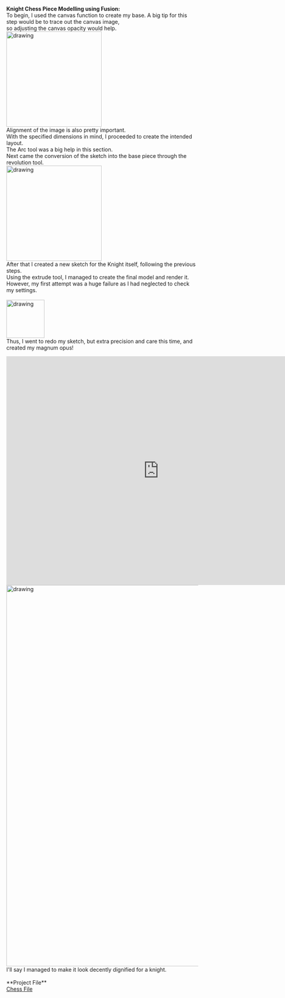 **Knight Chess Piece Modelling using Fusion:**
<br>
To begin, I used the canvas function to create my base. A big tip for this step would be to trace out the canvas image, 
<br>
so adjusting the canvas opacity would help.
<br>
<img src="https://cdn.discordapp.com/attachments/667962453283569666/713161914687029308/Capture6.PNG" alt="drawing" width="250"/>
<br>
Alignment of the image is also pretty important.
<br>
With the specified dimensions in mind, I proceeded to create the intended layout.
<br>
The Arc tool  was a big help in this section.
<br>
Next came the conversion of the sketch into the base piece through the revolution tool.
<br>
<img src="https://cdn.discordapp.com/attachments/667962453283569666/713161931695063120/Capture67.PNG" alt="drawing" width="250"/>
<br>
After that I created a new sketch for the  Knight itself, following the previous steps.
<br>
Using the extrude tool, I managed to create the final model and render it.
<br>
However, my first attempt was a huge failure as I had neglected to check my settings.
<br>
<br>
<img src="https://cdn.discordapp.com/attachments/473050183131856896/713159278545862686/Capture69.PNG" alt="drawing" width="100"/>
<br>
Thus, I went to redo my sketch, but extra precision and care this time, and created my magnum opus!
<br>
<iframe src="https://gmail823840.autodesk360.com/shares/public/SH56a43QTfd62c1cd968efef09ca95655426?mode=embed" width="800" height="600" allowfullscreen="true" webkitallowfullscreen="true" mozallowfullscreen="true"  frameborder="0"></iframe>
<br>
<img src="https://cdn.discordapp.com/attachments/473050183131856896/713159330609758308/finale.PNG" alt="drawing" width="1000"/>

<br>
I'll say I managed to make it look decently dignified for a knight.
<br>
<br>
**Project File**
<br>
<a href="Knight v1.f3d"> Chess File</a>
